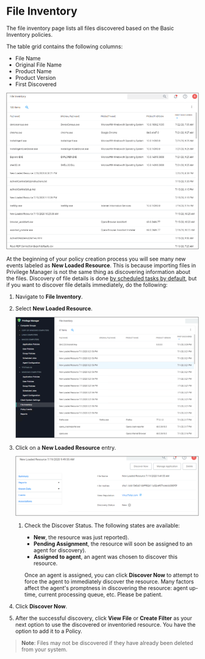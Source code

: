 [title]: # (File Inventory)
[tags]: # (admin,configuration)
[priority]: # (4000)
# File Inventory

The file inventory page lists all files discovered based on the Basic Inventory policies. 

The table grid contains the following columns:

* File Name
* Original File Name
* Product Name
* Product Version
* First Discovered

![file inv](images/file-inv.png "File Inventory page")

At the beginning of your policy creation process you will see many new events labeled as __New Loaded Resource__. This is because importing files in Privilege Manager is not the same thing as discovering information about the files. Discovery of file details is done [by scheduled tasks by default](../admin/tasks/client/bi.md), but if you want to discover file details immediately, do the following:

1. Navigate to __File Inventory__.
1. Select __New Loaded Resource__.

   ![New Loaded Resource](images/new-loaded-resources.png "Inventoried files and new loaded resources")
1. Click on a __New Loaded Resource__ entry.

   ![discover](images/new-loaded-resource-1.png "New Loaded Resource page")
   1. Check the Discover Status. The following states are available:
      * __New__, the resource was just reported). 
      * __Pending Assignment__, the resource will soon be assigned to an agent for discovery).
      * __Assigned to agent__, an agent was chosen to discover this resource.

      Once an agent is assigned, you can click __Discover Now__ to attempt to force the agent to immediately discover the resource. Many factors affect the agent's promptness in discovering the resource: agent up-time, current processing queue, etc. Please be patient.
1. Click __Discover Now__.
1. After the successful discovery, click __View File__ or __Create Filter__ as your next option to use the discovered or inventoried resource. You have the option to add it to a Policy.

>**Note**:
>Files may not be discovered if they have already been deleted from your system.
